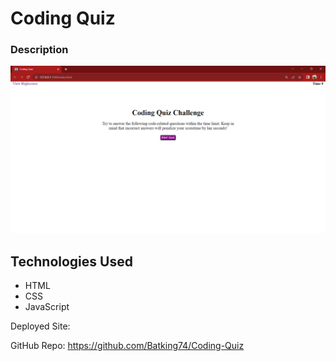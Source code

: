 # Coding Quiz

### Description

![Image of Nazir's Coding Quiz Project](./Assets/Coding_Quiz_Project.png)

## Technologies Used
- HTML
- CSS
- JavaScript


Deployed Site:

GitHub Repo: https://github.com/Batking74/Coding-Quiz
